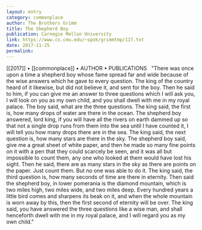 ```yaml
---
layout: entry
category: commonplace
author: The Brothers Grimm
title: The Shepherd Boy
publication: Carnegie Mellon University
link: https://www.cs.cmu.edu/~spok/grimmtmp/117.txt
date: 2017-11-25
permalink: 
---
```


[[2017]] • [[commonplace]] • AUTHOR • PUBLICATIONS 
 
"There was once upon a time a shepherd boy whose fame spread far and wide because of the wise answers which he gave to every question. The king of the country heard of it likewise, but did not believe it, and sent for the boy. Then he said to him, if you can give me an answer to three questions which I will ask you, I will look on you as my own child, and you shall dwell with me in my royal palace. The boy said, what are the three questions. The king said, the first is, how many drops of water are there in the ocean. The shepherd boy answered, lord king, if you will have all the rivers on earth dammed up so that not a single drop runs from them into the sea until I have counted it, I will tell you how many drops there are in the sea. The king said, the next question is, how many stars are there in the sky. The shepherd boy said, give me a great sheet of white paper, and then he made so many fine points on it with a pen that they could scarcely be seen, and it was all but impossible to count them, any one who looked at them would have lost his sight. Then he said, there are as many stars in the sky as there are points on the paper. Just count them. But no one was able to do it. The king said, the third question is, how many seconds of time are there in eternity. Then said the shepherd boy, in lower pomerania is the diamond mountain, which is two miles high, two miles wide, and two miles deep. Every hundred years a little bird comes and sharpens its beak on it, and when the whole mountain is worn away by this, then the first second of eternity will be over. The king said, you have answered the three questions like a wise man, and shall henceforth dwell with me in my royal palace, and I will regard you as my own child."